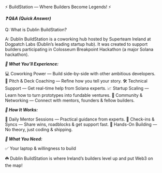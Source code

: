 ⚡ BuildStation — Where Builders Become Legends! ⚡

***❓ Q&A (Quick Answer)***

Q: What is Dublin BuildStation?

A: Dublin BuildStation is a coworking hub hosted by Superteam Ireland at Dogpatch Labs (Dublin’s leading startup hub).
It was created to support builders participating in Colosseum Breakpoint Hackathon (a major Solana hackathon).

***🎯 What You’ll Experience:***

💻 Coworking Power — Build side-by-side with other ambitious developers.
🎤 Pitch & Deck Coaching — Refine how you tell your story.
🛠️ Technical Support — Get real-time help from Solana experts.
📈 Startup Scaling — Learn how to turn prototypes into fundable ventures.
🤝 Community & Networking — Connect with mentors, founders & fellow builders.

***🎪 How It Works:***

🔹 Daily Mentor Sessions — Practical guidance from experts.
🔹 Check-ins & Syncs — Share wins, roadblocks & get support fast.
🔹 Hands-On Building — No theory, just coding & shipping.

***🎒 What You Need:***

✅ Your laptop & willingness to build

☘️ Dublin BuildStation is where Ireland’s builders level up and put Web3 on the map!
